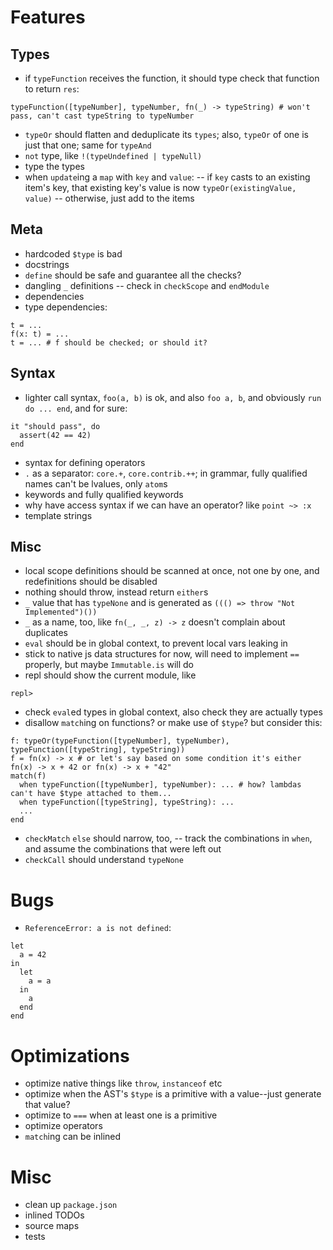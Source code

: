 # Features
## Types
- if `typeFunction` receives the function, it should type check that function to return `res`:
```
typeFunction([typeNumber], typeNumber, fn(_) -> typeString) # won't pass, can't cast typeString to typeNumber
```
- `typeOr` should flatten and deduplicate its `types`; also, `typeOr` of one is just that one; same for `typeAnd`
- `not` type, like `!(typeUndefined | typeNull)`
- type the types
- when `update`ing a `map` with `key` and `value`:
-- if `key` casts to an existing item's key, that existing key's value is now `typeOr(existingValue, value)`
-- otherwise, just add to the items

## Meta
- hardcoded `$type` is bad
- docstrings
- `define` should be safe and guarantee all the checks?
- dangling `_` definitions -- check in `checkScope` and `endModule`
- dependencies
- type dependencies:
```
t = ...
f(x: t) = ...
t = ... # f should be checked; or should it?
```

## Syntax
- lighter call syntax, `foo(a, b)` is ok, and also `foo a, b`, and obviously `run do ... end`, and for sure:
```
it "should pass", do
  assert(42 == 42)
end
```
- syntax for defining operators
- `.` as a separator: `core.+`, `core.contrib.++`; in grammar, fully qualified names can't be lvalues, only `atom`s
- keywords and fully qualified keywords
- why have access syntax if we can have an operator? like `point ~> :x`
- template strings

## Misc
- local scope definitions should be scanned at once, not one by one, and redefinitions should be disabled
- nothing should throw, instead return `either`s
- `_` value that has `typeNone` and is generated as `((() => throw "Not Implemented")())`
- `_` as a name, too, like `fn(_, _, z) -> z` doesn't complain about duplicates
- `eval` should be in global context, to prevent local vars leaking in
- stick to native js data structures for now, will need to implement `==` properly, but maybe `Immutable.is` will do
- repl should show the current module, like
```
repl>
```
- check `eval`ed types in global context, also check they are actually types
- disallow `match`ing on functions? or make use of `$type`? but consider this:
```
f: typeOr(typeFunction([typeNumber], typeNumber), typeFunction([typeString], typeString))
f = fn(x) -> x # or let's say based on some condition it's either fn(x) -> x + 42 or fn(x) -> x + "42"
match(f)
  when typeFunction([typeNumber], typeNumber): ... # how? lambdas can't have $type attached to them...
  when typeFunction([typeString], typeString): ...
  ...
end
```
- `checkMatch` `else` should narrow, too, -- track the combinations in `when`, and assume the combinations that were left out
- `checkCall` should understand `typeNone`

# Bugs
- `ReferenceError: a is not defined`:
```
let
  a = 42
in
  let
    a = a
  in
    a
  end
end
```

# Optimizations
- optimize native things like `throw`, `instanceof` etc
- optimize when the AST's `$type` is a primitive with a value--just generate that value?
- optimize to `===` when at least one is a primitive
- optimize operators
- `match`ing can be inlined

# Misc
- clean up `package.json`
- inlined TODOs
- source maps
- tests
